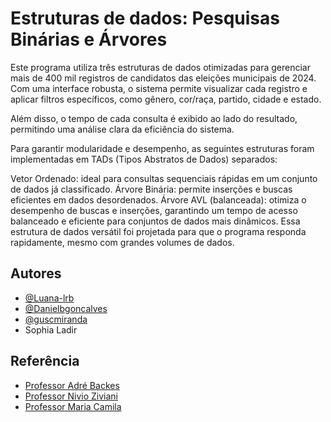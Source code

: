 
# Estruturas de dados: Pesquisas Binárias e Árvores  

Este programa utiliza três estruturas de dados otimizadas para gerenciar mais de 400 mil registros de candidatos das eleições municipais de 2024. Com uma interface robusta, o sistema permite visualizar cada registro e aplicar filtros específicos, como gênero, cor/raça, partido, cidade e estado.

Além disso, o tempo de cada consulta é exibido ao lado do resultado, permitindo uma análise clara da eficiência do sistema.

Para garantir modularidade e desempenho, as seguintes estruturas foram implementadas em TADs (Tipos Abstratos de Dados) separados:

Vetor Ordenado: ideal para consultas sequenciais rápidas em um conjunto de dados já classificado.
Árvore Binária: permite inserções e buscas eficientes em dados desordenados.
Árvore AVL (balanceada): otimiza o desempenho de buscas e inserções, garantindo um tempo de acesso balanceado e eficiente para conjuntos de dados mais dinâmicos.
Essa estrutura de dados versátil foi projetada para que o programa responda rapidamente, mesmo com grandes volumes de dados.



## Autores

- [@Luana-lrb](https://github.com/Luana-lrb)
- [@Danielbgoncalves](https://github.com/Danielbgoncalves)
- [@guscmiranda](https://github.com/guscmiranda)
- Sophia Ladir


## Referência

 - [Professor Adré Backes](https://www.andrebackes.com/)
 - [Professor Nivio Ziviani](https://scholar.google.com/citations?user=OZ2ju_EAAAAJ)
 - [Professor Maria Camila](https://facom.ufu.br/pessoas/docentes/maria-camila-nardini-barioni)

